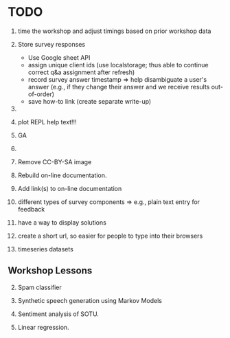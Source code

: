 # TODO

1. time the workshop and adjust timings based on prior workshop data

2. Store survey responses

   - Use Google sheet API
   - assign unique client ids (use localstorage; thus able to continue correct q&a assignment after refresh)
   - record survey answer timestamp => help disambiguate a user's answer (e.g., if they change their answer and we receive results out-of-order)
   - save how-to link (create separate write-up)

3. 

4. plot REPL help text!!!

5. GA

6. 

7. Remove CC-BY-SA image

8. Rebuild on-line documentation.

9. Add link(s) to on-line documentation

10. different types of survey components => e.g., plain text entry for feedback

11. have a way to display solutions

12. create a short url, so easier for people to type into their browsers

13. timeseries datasets


## Workshop Lessons

2. Spam classifier

3. Synthetic speech generation using Markov Models

4. Sentiment analysis of SOTU.

5. Linear regression.
